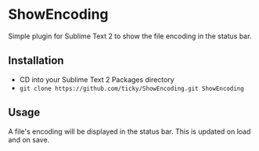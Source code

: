 # ShowEncoding

Simple plugin for Sublime Text 2 to show the file encoding in the status bar.

## Installation

* CD into your Sublime Text 2 Packages directory
* `git clone https://github.com/ticky/ShowEncoding.git ShowEncoding`

## Usage

A file's encoding will be displayed in the status bar. This is updated on load and on save.
